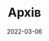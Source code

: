 ---
title: "Архів"
date: 2022-03-06
layout: "archives"
slug: "архів"
menu:
    main:
        weight: 2
        params: 
            icon: archives
---